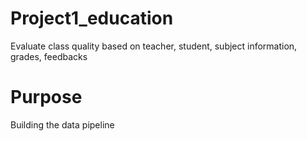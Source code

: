 # Project1_education
 Evaluate class quality based on teacher, student, subject information, grades, feedbacks
 
 # Purpose 
 Building the data pipeline
